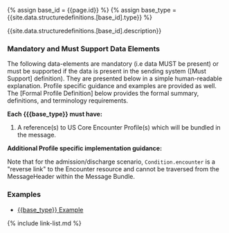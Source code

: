 
{% assign base_id = {{page.id}} %}
{% assign base_type = {{site.data.structuredefinitions.[base_id].type}} %}

{{site.data.structuredefinitions.[base_id].description}}

### Mandatory and Must Support Data Elements

The following data-elements are mandatory (i.e data MUST be present) or must be supported if the data is present in the sending system ([Must Support] definition). They are presented below in a simple human-readable explanation.  Profile specific guidance and examples are provided as well.  The [Formal Profile Definition] below provides the  formal summary, definitions, and  terminology requirements.

**Each {{{base_type}} must have:**

1. A reference(s) to US Core Encounter Profile(s) which will be bundled in the message.

**Additional Profile specific implementation guidance:**

Note that for the admission/discharge scenario, `Condition.encounter` is a "reverse link" to the Encounter resource and cannot be traversed from the MessageHeader within the Message Bundle.

### Examples

- [{{base_type}} Example]({{base_type}}-{{base_id}}-01.html)

{% include link-list.md %}
